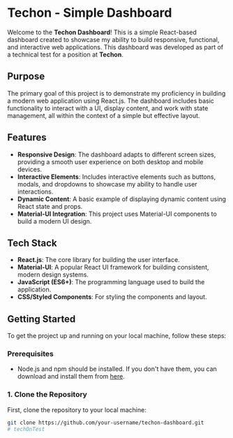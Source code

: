 # Techon - Simple Dashboard

Welcome to the **Techon Dashboard**! This is a simple React-based dashboard created to showcase my ability to build responsive, functional, and interactive web applications. This dashboard was developed as part of a technical test for a position at **Techon**.

## Purpose
The primary goal of this project is to demonstrate my proficiency in building a modern web application using React.js. The dashboard includes basic functionality to interact with a UI, display content, and work with state management, all within the context of a simple but effective layout.

## Features
- **Responsive Design**: The dashboard adapts to different screen sizes, providing a smooth user experience on both desktop and mobile devices.
- **Interactive Elements**: Includes interactive elements such as buttons, modals, and dropdowns to showcase my ability to handle user interactions.
- **Dynamic Content**: A basic example of displaying dynamic content using React state and props.
- **Material-UI Integration**: This project uses Material-UI components to build a modern UI design.

## Tech Stack
- **React.js**: The core library for building the user interface.
- **Material-UI**: A popular React UI framework for building consistent, modern design systems.
- **JavaScript (ES6+)**: The programming language used to build the application.
- **CSS/Styled Components**: For styling the components and layout.

## Getting Started

To get the project up and running on your local machine, follow these steps:

### Prerequisites
- Node.js and npm should be installed. If you don't have them, you can download and install them from [here](https://nodejs.org/).

### 1. Clone the Repository

First, clone the repository to your local machine:

```bash
git clone https://github.com/your-username/techon-dashboard.git
# techOnTest

